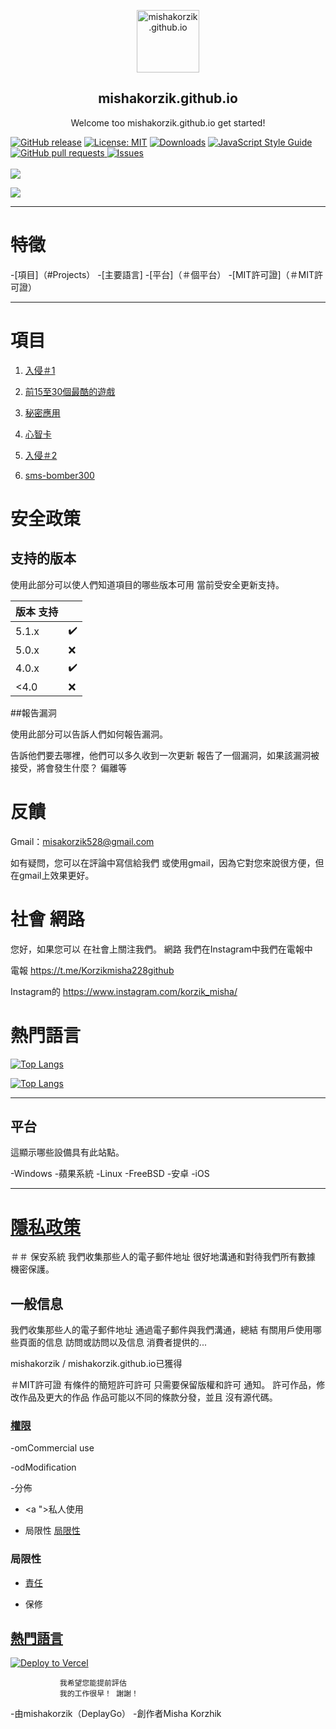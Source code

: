 

<p align="center">
 <img width="100px" src="https://res.cloudinary.com/anuraghazra/image/upload/v1594908242/logo_ccswme.svg" align="center" alt="mishakorzik.github.io" />
<h2 align="center">mishakorzik.github.io</h2>
 <p align="center"> Welcome too mishakorzik.github.io get started!</p>
</p>

 [![GitHub release](https://img.shields.io/github/release/castagnait/plugin.video.netflix.svg)](https://github.com/mishakorzik.github.io/mishakorzik.github.io/mishakorzik.github.io)
[![License: MIT](https://img.shields.io/badge/License-MIT-yellow.svg)](https://opensource.org/licenses/MIT)
[![Downloads](https://img.shields.io/github/downloads/MathewSachin/Captura/total.svg?style=flat-square)](https://mathewsachin.github.io/Captura/download)
  <a href="http://standardjs.com/">
    <img src="https://img.shields.io/badge/code%20style-standard-brightgreen.svg" alt="JavaScript Style Guide" />
  </a>
    <a href="https://github.com/mishakorzik/mishakorzik.menu.io/pulls">
      <img alt="GitHub pull requests" src="https://img.shields.io/github/issues-pr/anuraghazra/github-readme-stats?color=0088ff" />
    </a>
    <a href="https://github.com/mishakorzik/mishakorzik.menu.io/issues">
      <img alt="Issues" src="https://img.shields.io/github/issues/anuraghazra/github-readme-stats?color=0088ff" />
    </a>
    <br />
    <br />
    <a href="https://a.paddle.com/v2/click/16413/119403?link=1227">
      <img src="https://img.shields.io/badge/Supported%20by-VSCode%20Power%20User%20%E2%86%92-gray.svg?colorA=655BE1&colorB=4F44D6&style=for-the-badge"/>
    </a>
       <a href="https://a.paddle.com/v2/click/16413/119403?link=2345">
              
 <img src="https://img.shields.io/badge/Supported%20by-Node%20Cli.com%20%E2%86%92-gray.svg?colorA=61c265&colorB=4CAF50&style=for-the-badge"/>
    </a>  
  </p>

 ---

 # 特徵

 -[項目]（#Projects）
 -[主要語言]
 -[平台]（＃個平台）
 -[MIT許可證]（＃MIT許可證）

 ---

 # 項目


 1. <a href="https://github.com/mishakorzik/Termux-1">入侵＃1 </a>

 2. <a href="https://github.com/mishakorzik/Games">前15至30個最酷的遊戲</a>

 3. <a href="https://github.com/mishakorzik/secret_apps">秘密應用</a>

 4. <a href="https://github.com/mishakorzik/mindustry-maps-">心智卡</a>

 5. <a href="https://github.com/mishakorzik/Termux-2-">入侵＃2 </a>

 6. <a href="https://github.com/mishakorzik/termux-sms-bomber300"> sms-bomber300 </a>


 # 安全政策

 ## 支持的版本

 使用此部分可以使人們知道項目的哪些版本可用
  當前受安全更新支持。

 |版本  支持|                       |
 | ------- |  -------------------- |
 |  5.1.x  |  ✔️                   |
 |  5.0.x  |  ❌                   |
 |  4.0.x  |  ✔️                   |
 |  <4.0   |  ❌                   |

 ##報告漏洞

 使用此部分可以告訴人們如何報告漏洞。

  告訴他們要去哪裡，他們可以多久收到一次更新
  報告了一個漏洞，如果該漏洞被接受，將會發生什麼？
  偏離等

 # 反饋

 Gmail：misakorzik528@gmail.com

 如有疑問，您可以在評論中寫信給我們
 或使用gmail，因為它對您來說很方便，但在gmail上效果更好。

 # 社會 網路

 您好，如果您可以
 在社會上關注我們。 網路
 我們在Instagram中我們在電報中

 電報
 https://t.me/Korzikmisha228github

 Instagram的
 https://www.instagram.com/korzik_misha/

 

 # 熱門語言 

 [![Top Langs](https://github-readme-stats.vercel.app/api/top-langs/?username=anuraghazra)](https://github.com/mishakorzik/mishakorzik.github.io)


 [![Top Langs](https://github-readme-stats.vercel.app/api/top-langs/?username=anuraghazra&layout=compact)](https://github.com/mishakorzik/mishakorzik.github.io)

 
 ---

 ## 平台
 這顯示哪些設備具有此站點。

 -Windows
 -蘋果系統
 -Linux
 -FreeBSD
 -安卓
 -iOS

 ---

 # <a href="ERR.mdR">隱私政策 </a> 

 ＃＃ 保安系統
 我們收集那些人的電子郵件地址
 很好地溝通和對待我們所有數據
 機密保護。

 ## 一般信息

 我們收集那些人的電子郵件地址
 通過電子郵件與我們溝通，總結
 有關用戶使用哪些頁面的信息
 訪問或訪問以及信息
 消費者提供的...


 mishakorzik / mishakorzik.github.io已獲得

 ＃MIT許可證
 有條件的簡短許可許可
 只需要保留版權和許可
 通知。 許可作品，修改作品及更大的作品
 作品可能以不同的條款分發，並且
 沒有源代碼。

 ### <a href="/docs/readme_es.md">權限</a>

 -omCommercial use

 -odModification

 -分佈

 - <a ">私人使用</a> 


 - 局限性 <a href="ERR.mdR">局限性</a> 


 ### 局限性

 - <a href="ERR.mdR">責任</a> 

 - 保修

 ## <a href="ERR.mdR">熱門語言</a> 


 [![Deploy to Vercel](https://vercel.com/button)](https://vercel.com/import/project?template=https://github.com/anuraghazra/github-readme-stats)




               我希望您能提前評估
               我的工作很早！ 謝謝！




 -由mishakorzik（DeplayGo）
 -創作者Misha Korzhik
